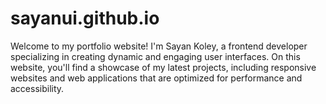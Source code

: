 # sayanui.github.io
Welcome to my portfolio website! I'm Sayan Koley, a frontend developer specializing in creating dynamic and engaging user interfaces. On this website, you'll find a showcase of my latest projects, including responsive websites and web applications that are optimized for performance and accessibility.
